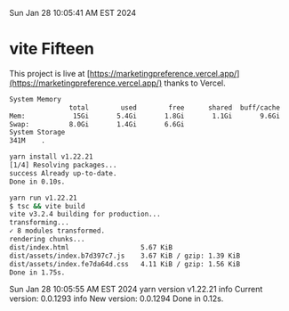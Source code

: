 Sun Jan 28 10:05:41 AM EST 2024

# vite Fifteen


This project is live at [https://marketingpreference.vercel.app/](https://marketingpreference.vercel.app/) thanks to Vercel.

```bash
System Memory
               total        used        free      shared  buff/cache   available
Mem:            15Gi       5.4Gi       1.8Gi       1.1Gi       9.6Gi       9.9Gi
Swap:          8.0Gi       1.4Gi       6.6Gi
System Storage
341M	.
```
```bash
yarn install v1.22.21
[1/4] Resolving packages...
success Already up-to-date.
Done in 0.10s.
```
```bash
yarn run v1.22.21
$ tsc && vite build
vite v3.2.4 building for production...
transforming...
✓ 8 modules transformed.
rendering chunks...
dist/index.html                  5.67 KiB
dist/assets/index.b7d397c7.js    3.67 KiB / gzip: 1.39 KiB
dist/assets/index.fe7da64d.css   4.11 KiB / gzip: 1.56 KiB
Done in 1.75s.
```
Sun Jan 28 10:05:55 AM EST 2024
yarn version v1.22.21
info Current version: 0.0.1293
info New version: 0.0.1294
Done in 0.12s.
